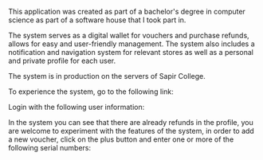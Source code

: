 This application was created as part of a bachelor's degree in computer science as part of a software house that I took part in.

The system serves as a digital wallet for vouchers and purchase refunds, allows for easy and user-friendly management.
The system also includes a notification and navigation system for relevant stores as well as a personal and private profile for each user.

The system is in production on the servers of Sapir College.

To experience the system, go to the following link:

Login with the following user information:

In the system you can see that there are already refunds in the profile, you are welcome to experiment with the features of the system,
in order to add a new voucher, click on the plus button and enter one or more of the following serial numbers:
